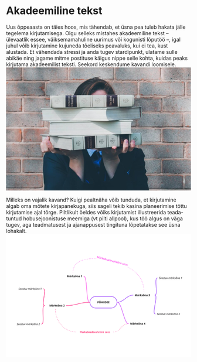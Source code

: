# Akadeemiline tekst

Uus õppeaasta on täies hoos, mis tähendab, et üsna pea tuleb hakata jälle tegelema kirjutamisega. Olgu selleks mistahes akadeemiline tekst – ülevaatlik essee, väiksemamahuline uurimus või kogunisti lõputöö –, igal juhul võib kirjutamine kujuneda tõeliseks peavaluks, kui ei tea, kust alustada. Et vähendada stressi ja anda tugev stardipunkt, ulatame sulle abikäe ning jagame mitme postituse käigus nippe selle kohta, kuidas peaks kirjutama akadeemilist teksti. Seekord keskendume kavandi loomisele.
![ ](/Pildid/akadeemilineTekst3.jpg)

Milleks on vajalik kavand?
Kuigi pealtnäha võib tunduda, et kirjutamine algab oma mõtete kirjapanekuga, siis sageli tekib kasina planeerimise tõttu kirjutamise ajal tõrge. Piltlikult öeldes võiks kirjutamist illustreerida teada-tuntud hobusejoonistuse meemiga (vt pilti allpool), kus töö algus on väga tugev, aga teadmatusest ja ajanappusest tingituna lõpetatakse see üsna lohakalt.
![ ](/Pildid/akadeemilineTekst2.jpg)
